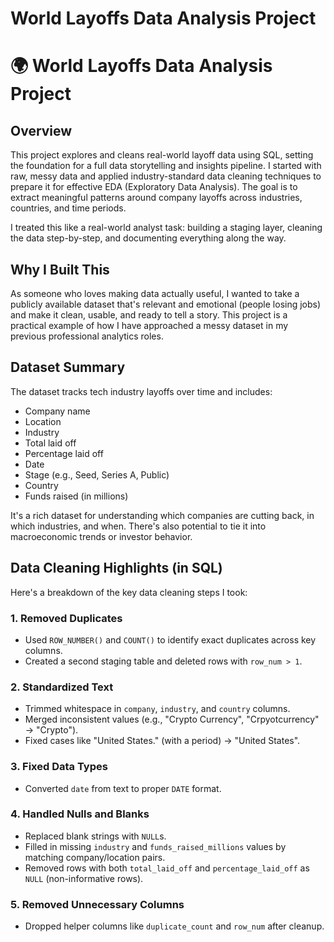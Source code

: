 # World Layoffs Data Analysis Project

# 🌍 World Layoffs Data Analysis Project

## Overview
This project explores and cleans real-world layoff data using SQL, setting the foundation for a full data storytelling and insights pipeline. I started with raw, messy data and applied industry-standard data cleaning techniques to prepare it for effective EDA (Exploratory Data Analysis). The goal is to extract meaningful patterns around company layoffs across industries, countries, and time periods.

I treated this like a real-world analyst task: building a staging layer, cleaning the data step-by-step, and documenting everything along the way.

## Why I Built This
As someone who loves making data actually useful, I wanted to take a publicly available dataset that's relevant and emotional (people losing jobs) and make it clean, usable, and ready to tell a story. This project is a practical example of how I have approached a messy dataset in my previous professional analytics roles.

## Dataset Summary
The dataset tracks tech industry layoffs over time and includes:
- Company name  
- Location  
- Industry  
- Total laid off  
- Percentage laid off  
- Date  
- Stage (e.g., Seed, Series A, Public)  
- Country  
- Funds raised (in millions)  

It's a rich dataset for understanding which companies are cutting back, in which industries, and when. There's also potential to tie it into macroeconomic trends or investor behavior.

## Data Cleaning Highlights (in SQL)
Here's a breakdown of the key data cleaning steps I took:

### 1. Removed Duplicates
- Used `ROW_NUMBER()` and `COUNT()` to identify exact duplicates across key columns.  
- Created a second staging table and deleted rows with `row_num > 1`.

### 2. Standardized Text
- Trimmed whitespace in `company`, `industry`, and `country` columns.  
- Merged inconsistent values (e.g., "Crypto Currency", "Crpyotcurrency" → "Crypto").  
- Fixed cases like "United States." (with a period) → "United States".

### 3. Fixed Data Types
- Converted `date` from text to proper `DATE` format.

### 4. Handled Nulls and Blanks
- Replaced blank strings with `NULL`s.  
- Filled in missing `industry` and `funds_raised_millions` values by matching company/location pairs.  
- Removed rows with both `total_laid_off` and `percentage_laid_off` as `NULL` (non-informative rows).

### 5. Removed Unnecessary Columns
- Dropped helper columns like `duplicate_count` and `row_num` after cleanup.
